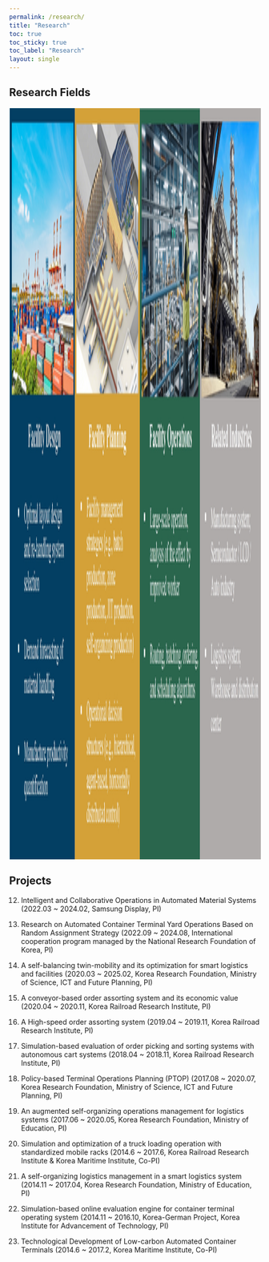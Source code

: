 ```yaml
---
permalink: /research/
title: "Research"
toc: true
toc_sticky: true
toc_label: "Research"
layout: single
---
```

## Research Fields
<img align="center" width="1500" height="1500" style="border: 1px solid white" src="/assets/images/research_field_figure.jpg"> 


## Projects
12. Intelligent and Collaborative Operations in Automated Material Systems (2022.03 ~ 2024.02, Samsung Display, PI)

11. Research on Automated Container Terminal Yard Operations Based on Random Assignment Strategy (2022.09 ~ 2024.08, International cooperation program managed by the National Research Foundation of Korea, PI)

10. A self-balancing twin-mobility and its optimization for smart logistics and facilities (2020.03 ~ 2025.02, Korea Research Foundation, Ministry of Science, ICT and Future Planning, PI)

9. A conveyor-based order assorting system and its economic value (2020.04 ~ 2020.11, Korea Railroad Research Institute, PI)

8. A High-speed order assorting system (2019.04 ~ 2019.11, Korea Railroad Research Institute, PI)

7. Simulation-based evaluation of order picking and sorting systems with autonomous cart systems (2018.04 ~ 2018.11, Korea Railroad Research Institute, PI)

6. Policy-based Terminal Operations Planning (PTOP) (2017.08 ~ 2020.07, Korea Research Foundation, Ministry of Science, ICT and Future Planning, PI)

5. An augmented self-organizing operations management for logistics systems (2017.06 ~ 2020.05, Korea Research Foundation, Ministry of Education, PI)

4. Simulation and optimization of a truck loading operation with standardized mobile racks (2014.6 ~ 2017.6, Korea Railroad Research Institute & Korea Maritime Institute, Co-PI)

3. A self-organizing logistics management in a smart logistics system (2014.11 ~ 2017.04, Korea Research Foundation, Ministry of Education, PI)

2. Simulation-based online evaluation engine for container terminal operating system (2014.11 ~ 2016.10, Korea-German Project, Korea Institute for Advancement of Technology, PI)

1. Technological Development of Low-carbon Automated Container Terminals (2014.6 ~ 2017.2, Korea Maritime Institute, Co-PI)